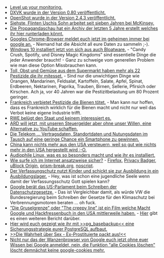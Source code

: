 * [Level up your monitoring.](https://ftp.fau.de/cdn.media.ccc.de/events/datenspuren/2018/h264-hd/DS2018-9330-deu-Level_Up_your_Monitoring_hd.mp4)
* [DXVK wurde in der Version 0.80 veröffentlicht.](https://www.phoronix.com/scan.php?page=news_item&px=DXVK-0.80-Released)
* [OpenShot wurde in der Version 2.4.3 veröffentlicht.](https://www.pro-linux.de/news/1/26328/video-editor-openshot-243-mit-neuen-masken-und-%C3%9Cberg%C3%A4ngen.html)
* [Siehste, Flinten Uschis Sohn arbeitet seit sieben Jahren bei McKinsey.](https://blog.fefe.de/?ts=a5591dd6)
* [Die Propagandaschau hat ein Archiv der letzten 5 Jahre erstellt welches ihr hier runterladen könnt.](https://propagandaschau.wordpress.com/2018/09/23/download-5-jahre-propagandaschau-in-einem-handlichen-offline-archiv/)
* [Googles Chrome-Browser meldet euch jetzt im geheimen immer bei google an.](https://blog.fefe.de/?ts=a556c50e) - Niemand hat die Absicht all eure Daten zu sammeln ;-).
* [Windows 10 installiert jetzt von sich aus auch Bloatware.](https://blog.fefe.de/?ts=a556d7ea) - "Candy Crush, Spotify, und Disney Magic Kingdoms" sind essentielle Dinge die jeder Anwender braucht! - Ganz zu schweige vom generellen Problem wie man diese Option Missbrauchen kann.
* [Toll, Obst und Gemüse aus dem Supermarkt haben mehr als 22 Pestizide die ihr mitesset.](https://netzfrauen.org/2018/09/24/pestizide-5/) - Sind nur die unwichtigen Dinge wie Orangen, Mandarinen, Feldsalat, Kartoffeln, Salate, Apfel, Spinat, Erdbeeren, Nektarinen, Paprika, Trauben, Birnen, Sellerie, Pfirsich oder Kirschen. Ach ja, vor 40 Jahren war die Pestizitbelastung um 80 Prozent geringer.
* [Frankreich verbietet Pestizide die Bienen tötet.](https://netzfrauen.org/2018/09/24/bees/) - Man kann nur hoffen, dass es Frankreich wirklich für die Bienen macht und nicht nur weil das Verbot keine eigene Industrie trifft.
* [RWE belügt den Staat und keinem interessiert es.](http://www.sonnenseite.com/de/wirtschaft/rwes-rodungsplaene-im-hambacher-forst-nicht-zulaessig.html)
* [ARD will jetzt, mit unseren Steuergelder aber ohne unser Willen, eine Alternative zu YouTube schaffen.](https://www.neopresse.com/politik/dach/ard-will-mitmischen-alternative-zu-youtube-und-co-ist-das-noch-journalismus/)
* [Die Telekom ... Vertragsdaten, Standortdaten und Nutungsdaten im Tausch auf eine geringe Chance ein Smartphone zu gewinnen.](https://blog.fefe.de/?ts=a557c771)
* [China kann nichts mehr aus den USA versteuern, weil so gut wie nichts mehr in den USA hergestellt wird :-O.](https://blog.fefe.de/?ts=a5563536)
* [Audiophile Linux, was es so besonders macht und wie ihr es installiert.](https://opensource.com/article/18/9/audiophile-linux-distro)
* [Wie surfe ich im Internet ansatzweise sicher?](https://ftp.fau.de/cdn.media.ccc.de/events/datenspuren/2018/h264-hd/DS2018-9313-deu-Wie_surfe_ich_sicher_im_Internet_hd.mp4) - [Firefox](https://www.mozilla.org/firefox/), [Privacy Badger](https://www.eff.org/privacybadger), [uBlock Origin](https://github.com/gorhill/uBlock), [prism-break.org](https://prism-break.org/), [noscript](https://noscript.net/).
* [Der Verfassungschutz nutzt Kinder und schickt sie zur Ausbildung in ein Ausbildungslager.](https://blog.fefe.de/?ts=a554499f) - Hey, was ist schon eine jugendliche Seele wenn damit der Verfassungsschutz Gott spielen kann?
* [Google berät das US-Parlament beim Schreiben der Datenschutzgesetze.](https://blog.fefe.de/?ts=a554486d) - Das ist Vergleichbar damit, als würde VW die Bundesregierung beim Schreiben der Gesetze für den Klimaschutz bei Verbrennungsmotoren beraten ... oh fuck.
* ["Die Gruselgrenze" oder "The creepy line" ist ein Film welche Macht Google und Hackfressenbuch in den USA mittlerweile haben.](https://www.neopresse.com/gesellschaft/aufgedeckt-der-neue-dokumentarfilm-ueber-die-internet-giganten/) - [Hier](http://open-media-society.com/2018/09/17/die-subtile-macht-von-google-und-facebook/) gibt es einen weiteren Bericht darüber.
* [Hier wird euch gezeigt wie ihr mit >>pg_basebackup<< eine Sicherungsstrategie eurer PostgreSQL aufbaut.](https://www.percona.com/blog/2018/09/25/postgresql-backup-strategy-enterprise-grade-environment/)
* [>>Die Wahrheit über Sex - Ex-Prostituierte packt aus!<<](https://www.welt-im-wandel.tv/video/die-wahrheit-ueber-sex-ex-prostituierte-packt-aus/)
* [Nicht nur das der Wanzenbrowser von Google euch jetzt ohne euer Wissen bei Google anmeldet, nein, die Funktion "alle Cookies löschen" löscht demnächst keine google-cookies mehr.](https://blog.fefe.de/?ts=a5549d39)
